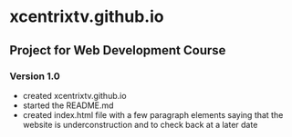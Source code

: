 # xcentrixtv.github.io
## Project for Web Development Course

### Version 1.0

* created xcentrixtv.github.io
* started the README.md
* created index.html file with a few paragraph elements saying that the website is underconstruction and to check back at a later date

